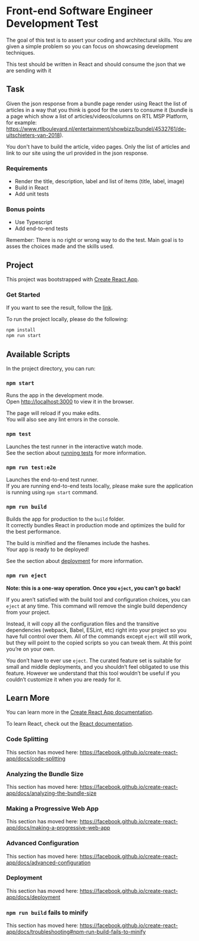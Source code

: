 # Front-end Software Engineer Development Test

The goal of this test is to assert your coding and architectural skills.
You are given a simple problem so you can focus on showcasing development techniques.

This test should be written in React and should consume the json that we are sending with it

## Task

Given the json response from a bundle page render using React the list of articles in a way that you think is good for the users to consume it (bundle is a page which show a list of articles/videos/columns on RTL MSP Platform, for example: https://www.rtlboulevard.nl/entertainment/showbizz/bundel/4532761/de-uitschieters-van-2018).

You don't have to build the article, video pages. Only the list of articles and link to our site using the url provided in the json response.

### Requirements

- Render the title, description, label and list of items (title, label, image)
- Build in React
- Add unit tests

### Bonus points

- Use Typescript
- Add end-to-end tests

Remember: There is no right or wrong way to do the test. Main goal is to asses the choices made and the skills used.

## Project

This project was bootstrapped with [Create React App](https://github.com/facebook/create-react-app).

### Get Started

If you want to see the result, follow the [link](https://juliadok.github.io/rtl-assignment/).

To run the project locally, please do the following:

```bash
npm install
npm run start
```

## Available Scripts

In the project directory, you can run:

### `npm start`

Runs the app in the development mode.<br />
Open [http://localhost:3000](http://localhost:3000) to view it in the browser.

The page will reload if you make edits.<br />
You will also see any lint errors in the console.

### `npm test`

Launches the test runner in the interactive watch mode.<br />
See the section about [running tests](https://facebook.github.io/create-react-app/docs/running-tests) for more information.

### `npm run test:e2e`

Launches the end-to-end test runner.<br />
If you are running end-to-end tests locally, please make sure the application is running using `npm start` command.

### `npm run build`

Builds the app for production to the `build` folder.<br />
It correctly bundles React in production mode and optimizes the build for the best performance.

The build is minified and the filenames include the hashes.<br />
Your app is ready to be deployed!

See the section about [deployment](https://facebook.github.io/create-react-app/docs/deployment) for more information.

### `npm run eject`

**Note: this is a one-way operation. Once you `eject`, you can’t go back!**

If you aren’t satisfied with the build tool and configuration choices, you can `eject` at any time. This command will remove the single build dependency from your project.

Instead, it will copy all the configuration files and the transitive dependencies (webpack, Babel, ESLint, etc) right into your project so you have full control over them. All of the commands except `eject` will still work, but they will point to the copied scripts so you can tweak them. At this point you’re on your own.

You don’t have to ever use `eject`. The curated feature set is suitable for small and middle deployments, and you shouldn’t feel obligated to use this feature. However we understand that this tool wouldn’t be useful if you couldn’t customize it when you are ready for it.

## Learn More

You can learn more in the [Create React App documentation](https://facebook.github.io/create-react-app/docs/getting-started).

To learn React, check out the [React documentation](https://reactjs.org/).

### Code Splitting

This section has moved here: https://facebook.github.io/create-react-app/docs/code-splitting

### Analyzing the Bundle Size

This section has moved here: https://facebook.github.io/create-react-app/docs/analyzing-the-bundle-size

### Making a Progressive Web App

This section has moved here: https://facebook.github.io/create-react-app/docs/making-a-progressive-web-app

### Advanced Configuration

This section has moved here: https://facebook.github.io/create-react-app/docs/advanced-configuration

### Deployment

This section has moved here: https://facebook.github.io/create-react-app/docs/deployment

### `npm run build` fails to minify

This section has moved here: https://facebook.github.io/create-react-app/docs/troubleshooting#npm-run-build-fails-to-minify
